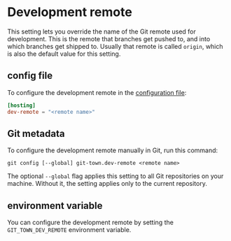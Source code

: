 # Development remote

This setting lets you override the name of the Git remote used for development.
This is the remote that branches get pushed to, and into which branches get
shipped to. Usually that remote is called `origin`, which is also the default
value for this setting.

## config file

To configure the development remote in the
[configuration file](../configuration-file.md):

```toml
[hosting]
dev-remote = "<remote name>"
```

## Git metadata

To configure the development remote manually in Git, run this command:

```wrap
git config [--global] git-town.dev-remote <remote name>
```

The optional `--global` flag applies this setting to all Git repositories on
your machine. Without it, the setting applies only to the current repository.

## environment variable

You can configure the development remote by setting the `GIT_TOWN_DEV_REMOTE`
environment variable.
